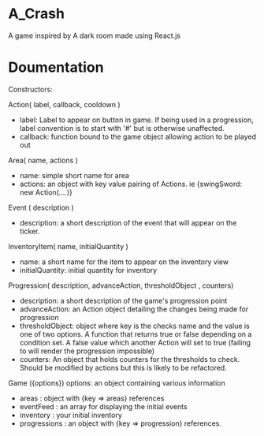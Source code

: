 # A_Crash

A game inspired by A dark room made using React.js


# Doumentation

Constructors:


Action( label, callback, cooldown )
- label: Label to appear on button in game. If being used in a progression, label convention is to start with '#' but is otherwise unaffected.
- callback: function bound to the game object allowing action to be played out


Area( name, actions )
- name: simple short name for area
- actions: an object with key value pairing of Actions. ie {swingSword: new Action(....)}


Event ( description )
- description: a short description of the event that will appear on the ticker.


InventoryItem( name, initialQuantity )
- name: a short name for the item to appear on the inventory view
- initialQuantity: initial quantity for inventory


Progression( description, advanceAction, thresholdObject , counters)
- description: a short description of the game's progression point
- advanceAction: an Action object detailing the changes being made for progression
- thresholdObject: object where key is the checks name and the value is one of two options.
A function that returns true or false depending on a condition set.
A false value which another Action will set to true (failing to will render the progression impossible)
- counters: An object that holds counters for the thresholds to check. Should be modified by actions but this is likely to be refactored.


Game ({options})
options: an object containing various information
- areas : object with {key => areas} references
- eventFeed : an array for displaying the initial events
- inventory : your initial inventory
- progressions : an object with {key => progression} references.
